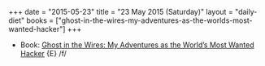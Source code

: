 +++
date = "2015-05-23"
title = "23 May 2015 (Saturday)"
layout = "daily-diet"
books = ["ghost-in-the-wires-my-adventures-as-the-worlds-most-wanted-hacker"]
+++

<ul>
<li class="entry books">Book: <a href="/books/ghost-in-the-wires-my-adventures-as-the-worlds-most-wanted-hacker">Ghost in the Wires: My Adventures as the World’s Most Wanted Hacker</a> {E} /f/</li>
</ul>